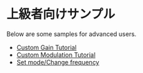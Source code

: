 # 上級者向けサンプル

Below are some samples for advanced users.

 - [Custom Gain Tutorial](./custom_gain.md)
 - [Custom Modulation Tutorial](./custom_modulation.md)
 - [Set mode/Change frequency](./freq_config.md)
 